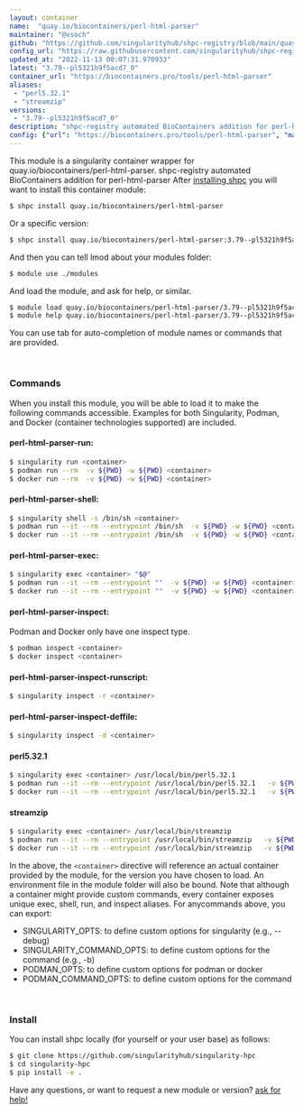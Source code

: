 ```yaml
---
layout: container
name:  "quay.io/biocontainers/perl-html-parser"
maintainer: "@vsoch"
github: "https://github.com/singularityhub/shpc-registry/blob/main/quay.io/biocontainers/perl-html-parser/container.yaml"
config_url: "https://raw.githubusercontent.com/singularityhub/shpc-registry/main/quay.io/biocontainers/perl-html-parser/container.yaml"
updated_at: "2022-11-13 00:07:31.970933"
latest: "3.79--pl5321h9f5acd7_0"
container_url: "https://biocontainers.pro/tools/perl-html-parser"
aliases:
 - "perl5.32.1"
 - "streamzip"
versions:
 - "3.79--pl5321h9f5acd7_0"
description: "shpc-registry automated BioContainers addition for perl-html-parser"
config: {"url": "https://biocontainers.pro/tools/perl-html-parser", "maintainer": "@vsoch", "description": "shpc-registry automated BioContainers addition for perl-html-parser", "latest": {"3.79--pl5321h9f5acd7_0": "sha256:5b1b36262cfba67cb7aedac234e2eac0dc53abf720baebc320ad07a1e6edd985"}, "tags": {"3.79--pl5321h9f5acd7_0": "sha256:5b1b36262cfba67cb7aedac234e2eac0dc53abf720baebc320ad07a1e6edd985"}, "docker": "quay.io/biocontainers/perl-html-parser", "aliases": {"perl5.32.1": "/usr/local/bin/perl5.32.1", "streamzip": "/usr/local/bin/streamzip"}}
---
```


This module is a singularity container wrapper for quay.io/biocontainers/perl-html-parser.
shpc-registry automated BioContainers addition for perl-html-parser
After [installing shpc](#install) you will want to install this container module:


```bash
$ shpc install quay.io/biocontainers/perl-html-parser
```

Or a specific version:

```bash
$ shpc install quay.io/biocontainers/perl-html-parser:3.79--pl5321h9f5acd7_0
```

And then you can tell lmod about your modules folder:

```bash
$ module use ./modules
```

And load the module, and ask for help, or similar.

```bash
$ module load quay.io/biocontainers/perl-html-parser/3.79--pl5321h9f5acd7_0
$ module help quay.io/biocontainers/perl-html-parser/3.79--pl5321h9f5acd7_0
```

You can use tab for auto-completion of module names or commands that are provided.

<br>

### Commands

When you install this module, you will be able to load it to make the following commands accessible.
Examples for both Singularity, Podman, and Docker (container technologies supported) are included.

#### perl-html-parser-run:

```bash
$ singularity run <container>
$ podman run --rm  -v ${PWD} -w ${PWD} <container>
$ docker run --rm  -v ${PWD} -w ${PWD} <container>
```

#### perl-html-parser-shell:

```bash
$ singularity shell -s /bin/sh <container>
$ podman run --it --rm --entrypoint /bin/sh  -v ${PWD} -w ${PWD} <container>
$ docker run --it --rm --entrypoint /bin/sh  -v ${PWD} -w ${PWD} <container>
```

#### perl-html-parser-exec:

```bash
$ singularity exec <container> "$@"
$ podman run --it --rm --entrypoint ""  -v ${PWD} -w ${PWD} <container> "$@"
$ docker run --it --rm --entrypoint ""  -v ${PWD} -w ${PWD} <container> "$@"
```

#### perl-html-parser-inspect:

Podman and Docker only have one inspect type.

```bash
$ podman inspect <container>
$ docker inspect <container>
```

#### perl-html-parser-inspect-runscript:

```bash
$ singularity inspect -r <container>
```

#### perl-html-parser-inspect-deffile:

```bash
$ singularity inspect -d <container>
```


#### perl5.32.1

```bash
$ singularity exec <container> /usr/local/bin/perl5.32.1
$ podman run --it --rm --entrypoint /usr/local/bin/perl5.32.1   -v ${PWD} -w ${PWD} <container> -c " $@"
$ docker run --it --rm --entrypoint /usr/local/bin/perl5.32.1   -v ${PWD} -w ${PWD} <container> -c " $@"
```


#### streamzip

```bash
$ singularity exec <container> /usr/local/bin/streamzip
$ podman run --it --rm --entrypoint /usr/local/bin/streamzip   -v ${PWD} -w ${PWD} <container> -c " $@"
$ docker run --it --rm --entrypoint /usr/local/bin/streamzip   -v ${PWD} -w ${PWD} <container> -c " $@"
```



In the above, the `<container>` directive will reference an actual container provided
by the module, for the version you have chosen to load. An environment file in the
module folder will also be bound. Note that although a container
might provide custom commands, every container exposes unique exec, shell, run, and
inspect aliases. For anycommands above, you can export:

 - SINGULARITY_OPTS: to define custom options for singularity (e.g., --debug)
 - SINGULARITY_COMMAND_OPTS: to define custom options for the command (e.g., -b)
 - PODMAN_OPTS: to define custom options for podman or docker
 - PODMAN_COMMAND_OPTS: to define custom options for the command

<br>

### Install

You can install shpc locally (for yourself or your user base) as follows:

```bash
$ git clone https://github.com/singularityhub/singularity-hpc
$ cd singularity-hpc
$ pip install -e .
```

Have any questions, or want to request a new module or version? [ask for help!](https://github.com/singularityhub/singularity-hpc/issues)